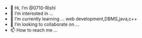 - 👋 Hi, I’m @0710-RIshI
- 👀 I’m interested in ...
- 🌱 I’m currently learning ... web development,DBMS,java,c++
- 💞️ I’m looking to collaborate on ...
- 📫 How to reach me ...

<!---
0710-RIshI/0710-RIshI is a ✨ special ✨ repository because its `README.md` (this file) appears on your GitHub profile.
You can click the Preview link to take a look at your changes.
--->
